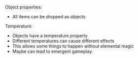 Object properties:

- All items can be dropped as objects

Temperature:
- Objects have a temperature property
- Different temperatures can cause different effects
- This allows some things to happen without elemental magic
- Maybe can lead to emergent gameplay.

